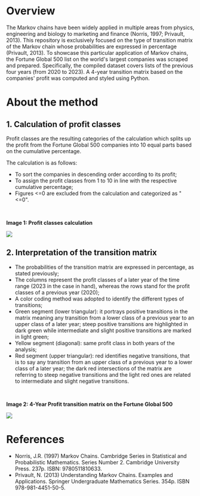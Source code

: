 # Overview
The Markov chains have been widely applied in multiple areas from physics, engineering and biology to marketing and finance (Norris, 1997; Privault, 2013). This repository is exclusively focused on the type of transition matrix of the Markov chain whose probabilities are expressed in percentage (Privault, 2013). To showcase this particular application of Markov chains, the Fortune Global 500 list on the world's largest companies was scraped and prepared. Specifically, the compiled dataset covers lists of the previous four years (from 2020 to 2023). A 4-year transition matrix based on the companies' profit was computed and styled using Python.

# About the method
## 1. Calculation of profit classes
Profit classes are the resulting categories of the calculation which splits up the profit from the Fortune Global 500 companies into 10 equal parts based on the cumulative percentage.

The calculation is as follows:
+ To sort the companies in descending order according to its profit;
+ To assign the profit classes from 1 to 10 in line with the respective cumulative percentage;
+ Figures <=0 are excluded from the calculation and categorized as "<=0".
<br>

**Image 1: Profit classes calculation**
<br>

![](https://github.com/IvoDSBarros/transition-matrices/blob/35e7e9784bce96f5a58de1114c148efc72294435/output/png/transition_matrices_calculation_support.PNG)


## 2. Interpretation of the transition matrix
+ The probabilities of the transition matrix are expressed in percentage, as stated previously;
+ The columns represent the profit classes of a later year of the time range (2023 in the case in hand), whereas the rows stand for the profit classes of a previous year (2020);
+ A color coding method was adopted to identify the different types of transitions;
+ Green segment (lower triangular): it portrays positive transitions in the matrix meaning any transition from a lower class of a previous year to an upper class of a later year; steep positive transitions are highlighted in dark green while intermediate and slight positive transitions are marked in light green;
+ Yellow segment (diagonal): same profit class in both years of the analysis;
+ Red segment (upper triangular): red identifies negative transitions, that is to say any transition from an upper class of a previous year to a lower class of a later year; the dark red intersections of the matrix are referring to steep negative transitions and the light red ones are related to intermediate and slight negative transitions.
<br>

**Image 2: 4-Year Profit transition matrix on the Fortune Global 500**
<br>

![](https://github.com/IvoDSBarros/transition-matrices/blob/9c568ccbc3c743a67c7de10a21c09064f50f45c4/output/png/transition_matrices_4_year_profit_tm.PNG)

# References
+ Norris, J.R. (1997) Markov Chains. Cambridge Series in Statistical and Probabilistic Mathematics. Series Number 2. Cambridge University Press. 237p. ISBN: 9780511810633.
+ Privault, N. (2013) Understanding Markov Chains. Examples and Applications. Springer Undergraduate Mathematics Series. 354p. ISBN 978-981-4451-50-5.
